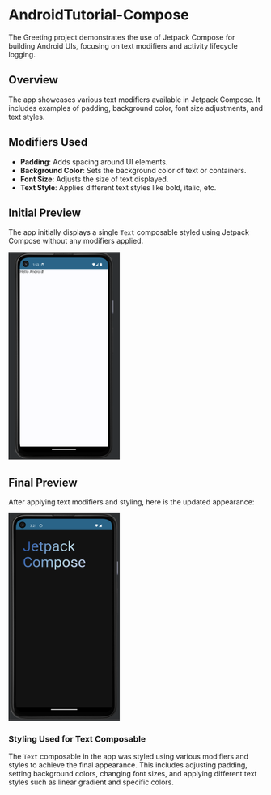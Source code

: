 # AndroidTutorial-Compose

The Greeting project demonstrates the use of Jetpack Compose for building Android UIs, focusing on text modifiers and activity lifecycle logging.

## Overview

The app showcases various text modifiers available in Jetpack Compose. It includes examples of padding, background color, font size adjustments, and text styles. 

## Modifiers Used

- **Padding**: Adds spacing around UI elements.
- **Background Color**: Sets the background color of text or containers.
- **Font Size**: Adjusts the size of text displayed.
- **Text Style**: Applies different text styles like bold, italic, etc.

## Initial Preview

The app initially displays a single `Text` composable styled using Jetpack Compose without any modifiers applied.

<img src="ss/ss_initialPreview.png" alt="Initial Appearance" width="220" height="410">

## Final Preview

After applying text modifiers and styling, here is the updated appearance:

<img src="ss/ss_finalPreview.png" alt="Final Preview" width="220" height="410">

### Styling Used for Text Composable

The `Text` composable in the app was styled using various modifiers and styles to achieve the final appearance. This includes adjusting padding, setting background colors, changing font sizes, and applying different text styles such as linear gradient and specific colors.


